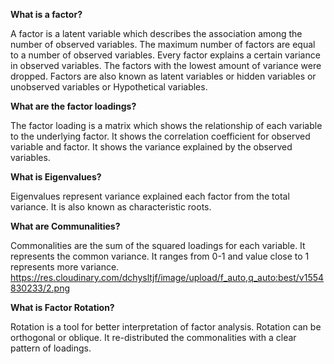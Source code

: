 **What is a factor?**

A factor is a latent variable which describes the association among the number of observed variables. 
The maximum number of factors are equal to a number of observed variables. Every factor explains a certain variance in observed variables. 
The factors with the lowest amount of variance were dropped. Factors are also known as latent variables or hidden variables or unobserved 
variables or Hypothetical variables.

**What are the factor loadings?**

The factor loading is a matrix which shows the relationship of each variable to the underlying factor. 
It shows the correlation coefficient for observed variable and factor. It shows the variance explained by the observed variables.

**What is Eigenvalues?**

Eigenvalues represent variance explained each factor from the total variance. It is also known as characteristic roots.

**What are Communalities?**

Commonalities are the sum of the squared loadings for each variable. It represents the common variance. It ranges from 0-1
and value close to 1 represents more variance.
https://res.cloudinary.com/dchysltjf/image/upload/f_auto,q_auto:best/v1554830233/2.png

**What is Factor Rotation?**

Rotation is a tool for better interpretation of factor analysis. Rotation can be orthogonal or oblique. It re-distributed the commonalities
with a clear pattern of loadings.
